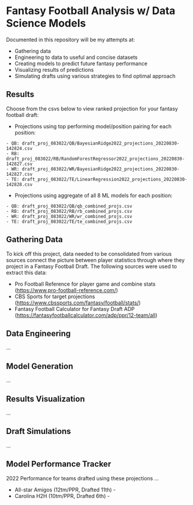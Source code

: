 # Fantasy Football Analysis w/ Data Science Models
Documented in this repository will be my attempts at:
* Gathering data 
* Engineering to data to useful and concise datasets 
* Creating models to predict future fantasy performance 
* Visualizing results of predictions
* Simulating drafts using various strategies to find optimal approach

## Results
Choose from the csvs below to view ranked projection for your fantasy football draft:
* Projections using top performing model/position pairing for each position:
```
- QB: draft_proj_083022/QB/BayesianRidge2022_projections_20220830-142824.csv
- RB: draft_proj_083022/RB/RandomForestRegressor2022_projections_20220830-142827.csv
- WR: draft_proj_083022/WR/BayesianRidge2022_projections_20220830-142827.csv
- TE: draft_proj_083022/TE/LinearRegression2022_projections_20220830-142828.csv
```

* Projections using aggregate of all 8 ML models for each position:
```
- QB: draft_proj_083022/QB/qb_combined_projs.csv
- RB: draft_proj_083022/RB/rb_combined_projs.csv
- WR: draft_proj_083022/WR/wr_combined_projs.csv
- TE: draft_proj_083022/TE/te_combined_projs.csv
```

## Gathering Data
To kick off this project, data needed to be consolidated from various sources connect the picture between player statistics through where they project in a Fantasy Football Draft.
The following sources were used to extract this data:
* Pro Football Reference for player game and combine stats (https://www.pro-football-reference.com/)
* CBS Sports for target projections (https://www.cbssports.com/fantasy/football/stats/)
* Fantasy Football Calculator for Fantasy Draft ADP (https://fantasyfootballcalculator.com/adp/ppr/12-team/all)

## Data Engineering
...

## Model Generation
...

## Results Visualization
...

## Draft Simulations
...

## Model Performance Tracker
2022 Performance for teams drafted using these projections
...
* All-star Amigos (12tm/PPR, Drafted 11th) - 
* Carolina H2H (10tm/PPR, Drafted 6th) -